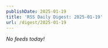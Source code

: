 ```yaml
---
publishDate: 2025-01-19
title: 'RSS Daily Digest: 2025-01-19'
url: /digest/2025-01-19
---
```


_No feeds today!_

